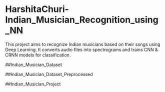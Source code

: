 # HarshitaChuri-Indian_Musician_Recognition_using_NN
This project aims to recognize Indian musicians based on their songs using Deep Learning. It converts audio files into spectrograms and trains CNN & CRNN models for classification.

##Indian_Musician_Dataset

[Download from Google Drive]: https://drive.google.com/drive/folders/1HIdJjmYqGAJ3rGnjCQngh_WDd2wcKBrm?usp=sharing

##Indian_Musician_Dataset_Preprocessed

[Download from Google Drive]: https://drive.google.com/drive/folders/1kIR_vafO-JSZdb-ObaKiIWPsn9MsFxZw?usp=sharing

##Indian_Musician_Project

[Download from Google Drive]:  https://drive.google.com/drive/folders/1oNJYDMPhfJqd6L6MlE6uq4Z4s4o486QZ?usp=sharing
